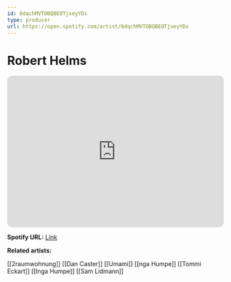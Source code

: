 ```yaml
---
id: 6dqchMVTOBQBE0TjxeyYDs
type: producer
url: https://open.spotify.com/artist/6dqchMVTOBQBE0TjxeyYDs
---
```

# Robert Helms

<iframe style="border-radius:12px" src="https://open.spotify.com/embed/artist/6dqchMVTOBQBE0TjxeyYDs" width="100%" height="352" frameBorder="0" allowfullscreen="" allow="autoplay; clipboard-write; encrypted-media; fullscreen; picture-in-picture" loading="lazy"></iframe>

**Spotify URL:** [Link](https://open.spotify.com/artist/6dqchMVTOBQBE0TjxeyYDs)

**Related artists:**

[[2raumwohnung]]
[[Dan Caster]]
[[Umami]]
[[nga Humpe]]
[[Tommi Eckart]]
[[Inga Humpe]]
[[Sam Lidmann]]
